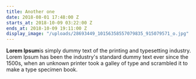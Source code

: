 ```yaml
---
title: Another one
date: 2018-08-01 17:48:00 Z
starts_at: 2018-10-09 03:22:00 Z
ends_at: 2018-10-09 19:11:00 Z
display_image: "/uploads/28693449_10156358557079835_915079571_o.jpg"
---
```


**Lorem Ipsum**is simply dummy text of the printing and typesetting industry. Lorem Ipsum has been the industry's standard dummy text ever since the 1500s, when an unknown printer took a galley of type and scrambled it to make a type specimen book.
